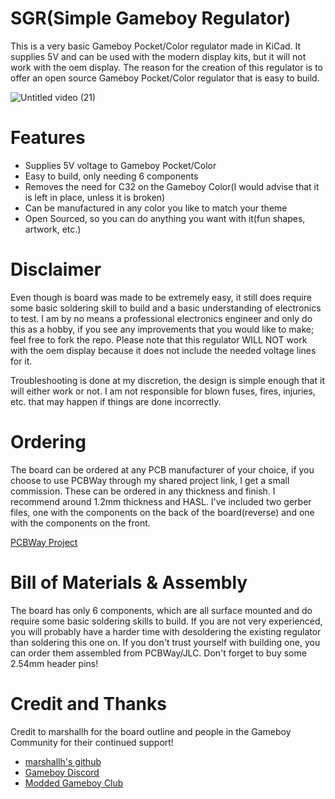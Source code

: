 # SGR(Simple Gameboy Regulator)
This is a very basic Gameboy Pocket/Color regulator made in KiCad. It supplies 5V and can be used with the modern display kits, but it will not work with the oem display. The reason for the creation of this regulator is to offer an open source Gameboy Pocket/Color regulator that is easy to build.


![Untitled video (21)](https://github.com/user-attachments/assets/a34c740e-4f79-4459-b638-8cd08269bb21)




# Features
- Supplies 5V voltage to Gameboy Pocket/Color
- Easy to build, only needing 6 components
- Removes the need for C32 on the Gameboy Color(I would advise that it is left in place, unless it is broken)
- Can be manufactured in any color you like to match your theme
- Open Sourced, so you can do anything you want with it(fun shapes, artwork, etc.)

# Disclaimer
Even though is board was made to be extremely easy, it still does require some basic soldering skill to build and a basic understanding of electronics to test. I am by no means a professional electronics engineer and only do this as a hobby, if you see any improvements that you would like to make; feel free to fork the repo. Please note that this regulator WILL NOT work with the oem display because it does not include the needed voltage lines for it.

Troubleshooting is done at my discretion, the design is simple enough that it will either work or not. I am not responsible for blown fuses, fires, injuries, etc. that may happen if things are done incorrectly.

# Ordering
The board can be ordered at any PCB manufacturer of your choice, if you choose to use PCBWay through my shared project link, I get a small commission. These can be ordered in any thickness and finish. I recommend around 1.2mm thickness and HASL. I've included two gerber files, one with the components on the back of the board(reverse) and one with the components on the front.

[PCBWay Project](https://www.pcbway.com/project/shareproject/SGR_Simple_Gameboy_Regulator_e071975c.html)

# Bill of Materials & Assembly
The board has only 6 components, which are all surface mounted and do require some basic soldering skills to build. If you are not very experienced, you will probably have a harder time with desoldering the existing regulator than soldering this one on. If you don't trust yourself with building one, you can order them assembled from PCBWay/JLC. Don't forget to buy some 2.54mm header pins!

# Credit and Thanks

Credit to marshallh for the board outline and people in the Gameboy Community for their continued support!

- [marshallh's github](https://github.com/marshallh/gbpp/tree/main)
- [Gameboy Discord](https://discord.gg/xywcXQVD)
- [Modded Gameboy Club](https://discord.gg/79MY8BsW)
